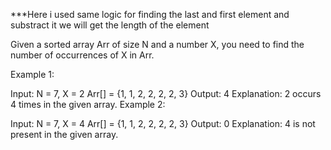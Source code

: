 ***Here i used same logic for finding the last and first element and substract it we will get the length of the element 

Given a sorted array Arr of size N and a number X, you need to find the number of occurrences of X in Arr.

Example 1:

Input:
N = 7, X = 2
Arr[] = {1, 1, 2, 2, 2, 2, 3}
Output: 4
Explanation: 2 occurs 4 times in the
given array.
Example 2:

Input:
N = 7, X = 4
Arr[] = {1, 1, 2, 2, 2, 2, 3}
Output: 0
Explanation: 4 is not present in the
given array.